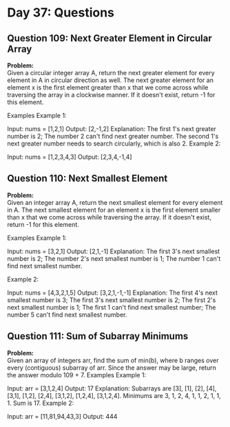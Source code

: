 # Day 37: Questions

## Question 109: Next Greater Element in Circular Array

**Problem:**  
Given a circular integer array A, return the next greater element for every element in A in circular direction as well. The next greater element for an element x is the first element greater than x that we come across while traversing the array in a clockwise manner. If it doesn't exist, return -1 for this element.

Examples
Example 1:

Input: nums = [1,2,1]
Output: [2,-1,2]
Explanation: The first 1's next greater number is 2;
The number 2 can't find next greater number.
The second 1's next greater number needs to search circularly, which is also 2.
Example 2:

Input: nums = [1,2,3,4,3]
Output: [2,3,4,-1,4]

## Question 110: Next Smallest Element

**Problem:**  
Given an integer array A, return the next smallest element for every element in A. The next smallest element for an element x is the first element smaller than x that we come across while traversing the array. If it doesn't exist, return -1 for this element.

Examples
Example 1:

Input: nums = [3,2,1]
Output: [2,1,-1]
Explanation: The first 3's next smallest number is 2;
The number 2's next smallest number is 1;
The number 1 can't find next smallest number.

Example 2:

Input: nums = [4,3,2,1,5]
Output: [3,2,1,-1,-1]
Explanation: The first 4's next smallest number is 3;
The first 3's next smallest number is 2;
The first 2's next smallest number is 1;
The first 1 can't find next smallest number;
The number 5 can't find next smallest number.

## Question 111: Sum of Subarray Minimums

**Problem:**  
Given an array of integers arr, find the sum of min(b), where b ranges over every (contiguous) subarray of arr. Since the answer may be large, return the answer modulo 109 + 7.
Examples
Example 1:

Input: arr = [3,1,2,4]
Output: 17
Explanation:
Subarrays are [3], [1], [2], [4], [3,1], [1,2], [2,4], [3,1,2], [1,2,4], [3,1,2,4].
Minimums are 3, 1, 2, 4, 1, 1, 2, 1, 1, 1.
Sum is 17.
Example 2:

Input: arr = [11,81,94,43,3]
Output: 444
